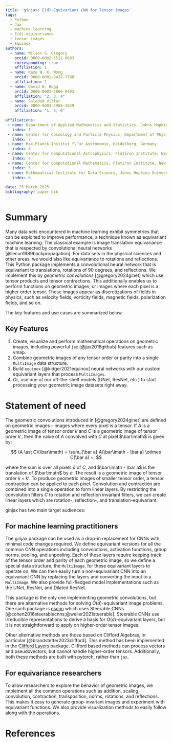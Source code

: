 ```yaml
---
title: 'ginjax: E(d)-Equivariant CNN for Tensor Images'
tags:
  - Python
  - Jax
  - machine learning
  - E(d)-equivariance
  - tensor images
  - Equinox
authors:
  - name: Wilson G. Gregory
    orcid: 0000-0002-5511-0683
    corresponding: true
    affiliation: 1 
  - name: Kaze W. K. Wong
    orcid: 0000-0001-8432-7788
    affiliation: 1
  - name: David W. Hogg
    orcid: 0000-0003-2866-9403
    affiliation: "2, 3, 4"
  - name: Soledad Villar
    orcid: 0000-0003-4968-3829
    affiliation: "1, 5, 6"
  
affiliations:
 - name: Department of Applied Mathematics and Statistics, Johns Hopkins University, Baltimore, MD, United States
   index: 1
 - name: Center for Cosmology and Particle Physics, Department of Physics, New York University, New York, NY, United States
   index: 2
 - name: Max-Planck-Institut f\"ur Astronomie, Heidelberg, Germany
   index: 3
 - name: Center for Computational Astrophysics, Flatiron Institute, New York, NY, United States
   index: 4
 - name: Center for Computational Mathematics, Flatiron Institute, New York, NY, United States
   index: 5
 - name: Mathematical Institute for Data Science, Johns Hopkins University, Baltimore, MD, United States
   index: 6
 
date: 25 March 2025
bibliography: paper.bib
---
```


# Summary

Many data sets encountered in machine learning exhibit symmetries that can be exploited to improve performance, a technique known as equivariant machine learning. 
The classical example is image translation equivariance that is respected by convolutional neural networks [@lecun1989backpropagation]. 
For data sets in the physical sciences and other areas, we would also like equivariance to rotations and reflections. 
This Python package implements a convolutional neural network that is equivariant to translations, rotations of 90 degrees, and reflections. 
We implement this by _geometric convolutions_ [@gregory2024ginet] which use tensor products and tensor contractions. 
This additionally enables us to perform functions on geometric images, or images where each pixel is a higher order tensor. 
These images appear as discretizations of fields in physics, such as velocity fields, vorticity fields, magnetic fields, polarization fields, and so on. 

The key features and use cases are summarized below.

## Key Features

1. Create, visualize and perform mathematical operations on geometric images, including powerful `jax` [@jax2018github] features such as vmap.
2. Combine geometric images of any tensor order or parity into a single `MultiImage` data structure.
3. Build `equinox` [@kidger2021equinox] neural networks with our custom equivariant layers that process `MultiImages`.
4. _Or_, use one of our off-the-shelf models (UNet, ResNet, etc.) to start processing your geometric image datasets right away.

# Statement of need

The geometric convolutions introduced in [@gregory2024ginet] are defined on geometric images – images where every pixel is a tensor.
If $A$ is a geometric image of tensor order $k$ and $C$ is a geometric image of tensor order $k'$, then the value of $A$ convolved with $C$ at pixel $\bar\imath$ is given by:

$$
(A \ast C)(\bar\imath) = \sum_{\bar a} A(\bar\imath - \bar a) \otimes C(\bar a) ~,
$$

where the sum is over all pixels $\bar a$ of $C$, and $\bar\imath - \bar a$ is the translation of $\bar\imath$ by $\bar a$. 
The result is a geometric image of tensor order $k+k'$. 
To produce geometric images of smaller tensor order, a tensor contraction can be applied to each pixel. 
Convolution and contraction are combined into a single operation to form linear layers. 
By restricting the convolution filters $C$ to rotation and reflection invariant filters, we can create linear layers which are rotation-, reflection-, and translation-equivariant.

ginjax has two main target audiences:

## For machine learning practitioners

The ginjax package can be used as a drop-in replacement for CNNs with minimal code changes required.
We define equivariant versions for all the common CNN operations including convolutions, activation functions, group norms, pooling, and unpooling.
Each of these layers require keeping track of the tensor order and parity of each geometric image, so we define a special data structure, the `MultiImage`, for these equivariant layers to operate on.
We can then easily turn a non-equivariant CNN into an equivariant CNN by replacing the layers and converting the input to a `MultiImage`.
We also provide full-fledged model implementations such as the UNet, ResNet, and Dilated ResNet.

This package is the only one implementing geometric convolutions, but there are alternative methods for solving $O(d)$-equivariant image problems.
One such package is [escnn](https://github.com/QUVA-Lab/escnn) which uses Steerable CNNs [@cohen2016steerablecnns;@weiler2021steerable].
Steerable CNNs use irreducible representations to derive a basis for $O(d)$-equivariant layers, but it is not straightforward to apply on higher-order tensor images.

Other alternative methods are those based on Clifford Algebras, in particular [@brandstetter2023clifford].
This method has been implemented in the [Clifford Layers](https://github.com/microsoft/cliffordlayers) package.
Clifford based methods can process vectors and pseudovectors, but cannot handle higher-order tensors.
Additionally, both these methods are built with pytorch, rather than `jax`.

## For equivariance researchers
To allow researchers to explore the behavior of geometric images, we implement all the common operations such as addition, scaling, convolution, contraction, transposition, norms, rotations, and reflections.
This makes it easy to generate group-invariant images and experiment with equivariant functions.
We also provide visualization methods to easily follow along with the operations.

# References
